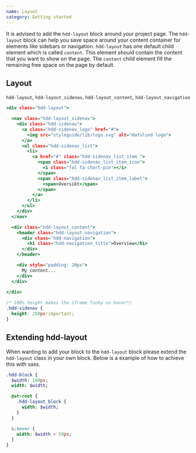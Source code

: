 ```yaml
---
name: Layout
category: Getting started
---
```


It is advised to add the `hdd-layout` block around your project page. The `hdd-layout` block can help you save space around your content container for elements like sidebars or navigation. `hdd-layout` has one default child element which is called `content`. This element should contain the content that you want to show on the page. The `content` child element fill the remaining free space on the page by default.

## Layout
`hdd-layout`, `hdd-layout_sidenav`, `hdd-layout_content`, `hdd-layout_navigation`

```layout.html
<div class="hdd-layout">

  <nav class="hdd-layout_sidenav">
    <div class="hdd-sidenav">
      <a class="hdd-sidenav_logo" href="#">
        <img src="styleguide/lib/logo.svg" alt="Hafslund logo">
      </a>
      <ul class="hdd-sidenav_list">
        <li>
          <a href="#" class="hdd-sidenav_list_item ">
            <span class="hdd-sidenav_list_item_icon">
              <i class="fal fa-chart-pie"></i>
            </span>
            <span class="hdd-sidenav_list_item_label">
              <span>Oversikt</span>
            </span>
          </a>
        </li>
      </ul>
    </div>
  </nav>

  <div class="hdd-layout_content">
    <header class="hdd-layout_navigation">
      <div class="hdd-navigation">
        <h1 class="hdd-navigation_title">Overview</h1>
      </div>
    </header>

    <div style="padding: 20px">
      My content...
    </div>
  </div>
  
</div>
```

```layout.css hidden
/* 100% height makes the iframe funky on hover*/
.hdd-sidenav {
  height: 250px!important;
}
```

## Extending hdd-layout

When wanting to add your block to the `hdd-layout` block please extend the `hdd-layout` class in your own block.
Below is a example of how to achieve this with sass.


```sass
.hdd-block {
  $width: 100px;
  width: $width;

  @at-root {
    .hdd-layout_block {
      width: $width;
    }
  }

  &:hover {
    width: $width + 50px;
  }
}
```